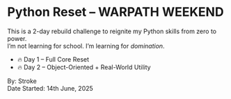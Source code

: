 # Python Reset – WARPATH WEEKEND

This is a 2-day rebuild challenge to reignite my Python skills from zero to power.  
I’m not learning for school. I’m learning for *domination*.

- 🔥 Day 1 – Full Core Reset
- 🔥 Day 2 – Object-Oriented + Real-World Utility

By: Stroke   
Date Started: 14th June, 2025
